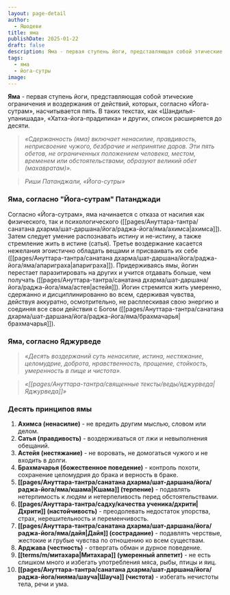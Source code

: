 ```yaml
---
layout: page-detail
author:
  - Яшодеви
title: яма
publishDate: 2025-01-22
draft: false
description: Яма - первая ступень йоги, представляющая собой этические ограничения и воздержания от действий, которых, согласно «Йога-сутрам», насчитывается пять. В таких текстах, как «Шандилья-упанишада», «Хатха-йога-прадипика» и других, список расширяется до десяти.
tags:
  - яма
  - йога-сутры
image:
---
```

**Яма** - первая ступень йоги, представляющая собой этические ограничения и воздержания от действий, которых, согласно «Йога-сутрам», насчитывается пять. В таких текстах, как «Шандилья-упанишада», «Хатха-йога-прадипика» и других, список расширяется до десяти.

>*«Сдержанность (яма) включает ненасилие, правдивость, неприсвоение чужого, безбрачие и непринятие даров. Эти пять обетов, не ограниченных положением человека, местом, временем или обстоятельствами, образуют великий обет (махавратам)».*

>*Риши Патанджали, «Йога-сутры»*

### Яма, согласно "Йога-сутрам" Патанджади

Согласно «Йога-сутрам», яма начинается с отказа от насилия как физического, так и психологического ([[pages/Ануттара-тантра/санатана дхарма/шат-даршана/йога/раджа-йога/яма/ахимса|ахимса]]). Затем следует умение распознавать истину и не-истину, а также стремление жить в истине (сатья). Третье воздержание касается нежелания эгоистично обладать вещами и присваивать их себе ([[pages/Ануттара-тантра/санатана дхарма/шат-даршана/йога/раджа-йога/яма/апариграха|апариграха]]). Придерживаясь ямы, йогин перестает паразитировать на других и учится отдавать больше, чем получать ([[pages/Ануттара-тантра/санатана дхарма/шат-даршана/йога/раджа-йога/яма/астея|астейя]]). Йогин стремится жить умеренно, сдержанно и дисциплинированно во всем, сдерживая чувства, действуя аккуратно, осмотрительно, не расплескивая свою энергию и соединяя все свои действия с Богом ([[pages/Ануттара-тантра/санатана дхарма/шат-даршана/йога/раджа-йога/яма/брахмачарья|брахмачарья]]).

### Яма, согласно Яджурведе  

>*«Десять воздержаний суть ненасилие, истина, нестяжание, целомудрие, доброта, нравственность, прощение, стойкость, умеренность в пище и чистота».*  

>*«[[pages/Ануттара-тантра/священные тексты/веды/яджурведа|Яджурведа]]»*

### Десять принципов ямы

1. **Ахимса (ненасилие)** - не вредить другим мыслью, словом или делом.
2. **Сатья (правдивость)** - воздерживаться от лжи и невыполнения обещаний.
3. **Астейя (нестяжание)** - не воровать, не домогаться чужого и не входить в долги.
4. **Брахмачарья (божественное поведение)** - контроль похоти, сохранение целомудрия до брака и верность в браке.
5. **[[pages/Ануттара-тантра/санатана дхарма/шат-даршана/йога/раджа-йога/яма/кшама|Кшама]] (терпение)** - подавлять нетерпимость к людям и нетерпеливость перед обстоятельствами.
6. **[[pages/Ануттара-тантра/садху/качества ученика/дхрити|Дхрити]] (настойчивость)** - преодолевать недостаток упорства, страх, нерешительность и переменчивость.
7. **[[pages/Ануттара-тантра/санатана дхарма/шат-даршана/йога/раджа-йога/яма/дайя|Дайя]] (сострадание)** - подавлять черствые, жестокие и грубые чувства по отношению ко всем существам.
8. **Арджава (честность)** - отвергать обман и дурное поведение.
9. **[[terms/m/митахара|Митахара]] (умеренный аппетит)** - не есть слишком много и избегать употребления мяса, рыбы, птицы и яиц.
10. **[[pages/Ануттара-тантра/санатана дхарма/шат-даршана/йога/раджа-йога/нияма/шауча|Шауча]] (чистота)** - избегать нечистоты тела, речи и ума.